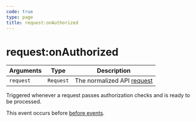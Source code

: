 ```yaml
---
code: true
type: page
title: request:onAuthorized
---
```


# request:onAuthorized



| Arguments | Type                                                           | Description                |
| --------- | -------------------------------------------------------------- | -------------------------- |
| `request` | `Request` | The normalized API [request](/core/2/plugins/plugin-context/constructors/request) |

Triggered whenever a request passes authorization checks and is ready to be processed.

This event occurs before [before events](/core/2/plugins/guides/events/api-events#before).
